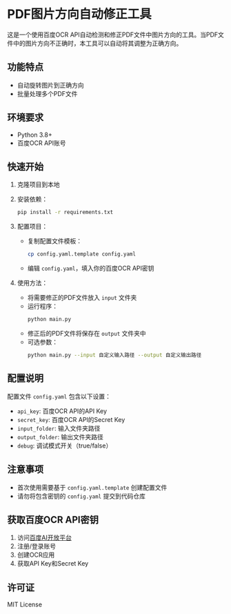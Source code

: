 # PDF图片方向自动修正工具

这是一个使用百度OCR API自动检测和修正PDF文件中图片方向的工具。当PDF文件中的图片方向不正确时，本工具可以自动将其调整为正确方向。

## 功能特点

- 自动旋转图片到正确方向
- 批量处理多个PDF文件

## 环境要求

- Python 3.8+
- 百度OCR API账号

## 快速开始

1. 克隆项目到本地
2. 安装依赖：
   ```bash
   pip install -r requirements.txt
   ```
3. 配置项目：
   - 复制配置文件模板：
     ```bash
     cp config.yaml.template config.yaml
     ```
   - 编辑 `config.yaml`，填入你的百度OCR API密钥

4. 使用方法：
   - 将需要修正的PDF文件放入 `input` 文件夹
   - 运行程序：
     ```bash
     python main.py
     ```
   - 修正后的PDF文件将保存在 `output` 文件夹中
   - 可选参数：
     ```bash
     python main.py --input 自定义输入路径 --output 自定义输出路径
     ```

## 配置说明

配置文件 `config.yaml` 包含以下设置：

- `api_key`: 百度OCR API的API Key
- `secret_key`: 百度OCR API的Secret Key
- `input_folder`: 输入文件夹路径
- `output_folder`: 输出文件夹路径
- `debug`: 调试模式开关（true/false）

## 注意事项

- 首次使用需要基于 `config.yaml.template` 创建配置文件
- 请勿将包含密钥的 `config.yaml` 提交到代码仓库

## 获取百度OCR API密钥

1. 访问[百度AI开放平台](https://ai.baidu.com/)
2. 注册/登录账号
3. 创建OCR应用
4. 获取API Key和Secret Key

## 许可证

MIT License

